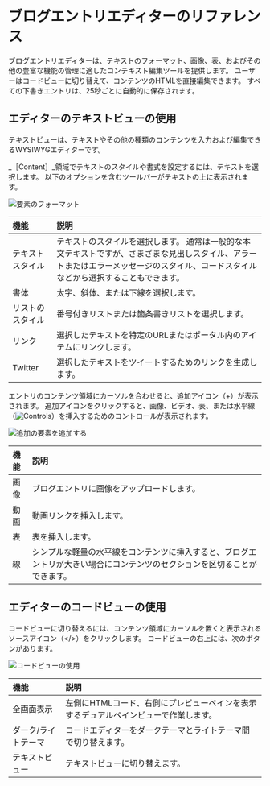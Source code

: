 # ブログエントリエディターのリファレンス

ブログエントリエディターは、テキストのフォーマット、画像、表、およびその他の豊富な機能の管理に適したコンテキスト編集ツールを提供します。 ユーザーはコードビューに切り替えて、コンテンツのHTMLを直接編集できます。 すべての下書きエントリは、25秒ごとに自動的に保存されます。

## エディターのテキストビューの使用

テキストビューは、テキストやその他の種類のコンテンツを入力および編集できるWYSIWYGエディターです。

_［Content］_領域でテキストのスタイルや書式を設定するには、テキストを選択します。 以下のオプションを含むツールバーがテキストの上に表示されます。

![要素のフォーマット](./blog-entry-editor-reference/images/01.png)

| 機能       | 説明                                                                                          |
| :--- | :--- |
| テキストスタイル | テキストのスタイルを選択します。 通常は一般的な本文テキストですが、さまざまな見出しスタイル、アラートまたはエラーメッセージのスタイル、コードスタイルなどから選択することもできます。 |
| 書体       | 太字、斜体、または下線を選択します。                                                                          |
| リストのスタイル | 番号付きリストまたは箇条書きリストを選択します。                                                                    |
| リンク      | 選択したテキストを特定のURLまたはポータル内のアイテムにリンクします。                                                        |
| Twitter  | 選択したテキストをツイートするためのリンクを生成します。                                                                |

エントリのコンテンツ領域にカーソルを合わせると、追加アイコン（+）が表示されます。 追加アイコンをクリックすると、画像、ビデオ、表、または水平線（![Controls](../../images/icon-content-insert-controls.png)）を挿入するためのコントロールが表示されます。

![追加の要素を追加する](./blog-entry-editor-reference/images/02.png)

| 機能 | 説明                                                            |
| :--- | :--- |
| 画像 | ブログエントリに画像をアップロードします。                                         |
| 動画 | 動画リンクを挿入します。                                                  |
| 表  | 表を挿入します。                                                      |
| 線  | シンプルな軽量の水平線をコンテンツに挿入すると、ブログエントリが大きい場合にコンテンツのセクションを区切ることができます。 |

## エディターのコードビューの使用

コードビューに切り替えるには、コンテンツ領域にカーソルを置くと表示されるソースアイコン（</>）をクリックします。 コードビューの右上には、次のボタンがあります。

![コードビューの使用](./blog-entry-editor-reference/images/03.png)

| 機能         | 説明                                           |
| :--- | :--- |
| 全画面表示      | 左側にHTMLコード、右側にプレビューペインを表示するデュアルペインビューで作業します。 |
| ダーク/ライトテーマ | コードエディターをダークテーマとライトテーマ間で切り替えます。              |
| テキストビュー    | テキストビューに切り替えます。                              |
